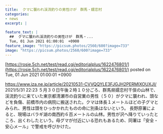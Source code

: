```yaml
---
title:  クマに襲われ渓流釣りの男性けが　群馬・嬬恋村  
categories:
- news
excerpt: |
  
feature_text: |
  ##  クマに襲われ渓流釣りの男性けが　群馬・...
  Tue, 01 Jun 2021 01:00:01  +0900
feature_image: "https://picsum.photos/2560/600?image=733"
image: "https://picsum.photos/2560/600?image=733"
---
```


[https://rosie.5ch.net/test/read.cgi/editorialplus/1622476801/](https://rosie.5ch.net/test/read.cgi/editorialplus/1622476801/)
posted on Tue, 01 Jun 2021 01:00:01  +0900

<!--more-->

https://www.iza.ne.jp/article/20210531-CVVQQYLE3FJGJH2PERMIXOUXJI/ 2021/5/31 22:23 ５月３０日午後２時１０分ごろ、群馬県嬬恋村干俣の山林で、渓流釣りに来ていた東京都清瀬市の自営業の男性（５０）がクマに襲われ、頭などを負傷、前橋市内の病院に搬送された。クマは体長１メートルほどの子グマとみられ、男性は頭をひっかかれたものの命に別条はないという。 長野原署によると、現場はバラギ湖の南西約６百メートルの山林。男性が沢へ降りていったところ、出くわしたという。母グマが付近にいる恐れもあるため、同署は「安全・安心メール」で警戒を呼びかけた。
